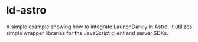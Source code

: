 # ld-astro

A simple example showing how to integrate LaunchDarkly in Astro. It utilizes simple wrapper libraries for the JavaScript client and server SDKs.
